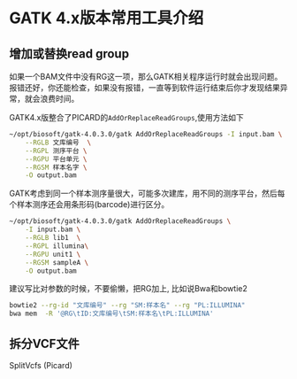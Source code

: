 # GATK 4.x版本常用工具介绍

## 增加或替换read group

如果一个BAM文件中没有RG这一项，那么GATK相关程序运行时就会出现问题。报错还好，你还能检查，如果没有报错，一直等到软件运行结束后你才发现结果异常，就会浪费时间。

GATK4.x版整合了PICARD的`AddOrReplaceReadGroups`,使用方法如下

```bash
~/opt/biosoft/gatk-4.0.3.0/gatk AddOrReplaceReadGroups -I input.bam \
    --RGLB 文库编号  \
    --RGPL 测序平台 \
    --RGPU 平台单元 \
    --RGSM 样本名字 \
    -O output.bam
```

GATK考虑到同一个样本测序量很大，可能多次建库，用不同的测序平台，然后每个样本测序还会用条形码(barcode)进行区分。

```bash
~/opt/biosoft/gatk-4.0.3.0/gatk AddOrReplaceReadGroups \
    -I input.bam \
    --RGLB lib1  \
    --RGPL illumina\
    --RGPU unit1 \
    --RGSM sampleA \
    -O output.bam
```

建议写比对参数的时候，不要偷懒，把RG加上, 比如说Bwa和bowtie2

```bash
bowtie2 --rg-id "文库编号" --rg "SM:样本名" --rg "PL:ILLUMINA"
bwa mem  -R '@RG\tID:文库编号\tSM:样本名\tPL:ILLUMINA'
```

## 拆分VCF文件

SplitVcfs (Picard)